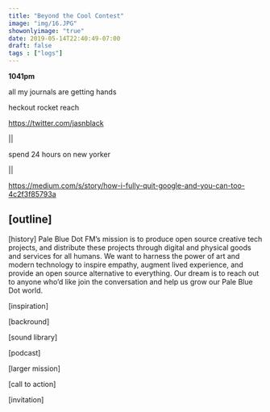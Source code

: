 ```yaml
---
title: "Beyond the Cool Contest"
image: "img/16.JPG"
showonlyimage: "true"
date: 2019-05-14T22:40:49-07:00
draft: false
tags : ["logs"]
---
```


**1041pm**

all my journals are getting hands



heckout rocket reach


https://twitter.com/jasnblack

||

spend 24 hours on new yorker

||


https://medium.com/s/story/how-i-fully-quit-google-and-you-can-too-4c2f3f85793a

## [outline]

[history]
Pale Blue Dot FM’s mission is to produce open source creative tech projects, and distribute these projects through digital and physical goods and services for all humans. We want to harness the power of art and modern technology to inspire empathy, augment lived experience, and provide an open source alternative to everything. Our dream is to reach out to anyone who’d like join the conversation and help us grow our Pale Blue Dot world.

[inspiration]


[backround]

[sound library]

[podcast]

[larger mission]

[call to action]

[invitation]
